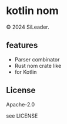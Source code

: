 # kotlin nom

&copy; 2024 SiLeader.

## features

+ Parser combinator
+ Rust nom crate like
+ for Kotlin

## License

Apache-2.0

see LICENSE
